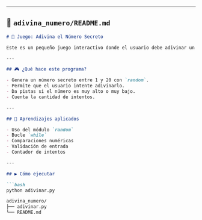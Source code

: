 
---

## 📁 `adivina_numero/README.md`

```markdown
# 🎯 Juego: Adivina el Número Secreto

Este es un pequeño juego interactivo donde el usuario debe adivinar un número aleatorio entre 1 y 20.

---

## 🎮 ¿Qué hace este programa?

- Genera un número secreto entre 1 y 20 con `random`.
- Permite que el usuario intente adivinarlo.
- Da pistas si el número es muy alto o muy bajo.
- Cuenta la cantidad de intentos.

---

## 🧠 Aprendizajes aplicados

- Uso del módulo `random`
- Bucle `while`
- Comparaciones numéricas
- Validación de entrada
- Contador de intentos

---

## ▶️ Cómo ejecutar

```bash
python adivinar.py

adivina_numero/
├── adivinar.py
└── README.md

